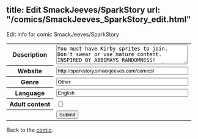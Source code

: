 title: Edit SmackJeeves/SparkStory
url: "/comics/SmackJeeves_SparkStory_edit.html"
---
Edit info for comic SmackJeeves/SparkStory

<form name="comic" action="http://gaepostmail.appspot.com/comic/" method="post">
<table class="comicinfo">
<tr>
<th>Description</th><td><textarea name="description" cols="40" rows="3">You must have Kirby sprites to join. Don't swear or use mature content. INSPIRED BY ABBIMAYS RANDOMNESS! Characters w/ quotes: Sniveh: Spark, WHY DID YOU DRAG ME FROM THE FOREST ALL THE WAY OUT HERE?! Grace: U-um, hi? Brokor: DON'T YOU DARE PRESS THE PURPLE BUTT-*explodes* Dameon: *messing with doofus' radio* Doofus: If you don't stop trying to change the radio station on my tank, I swear to Black Mesa I will come over there with an army of pies! Plazy: Ok now who's ready for SCIENCE! .... anyone Dave: I heard Science. Dub: Dave, get out. You haven't made an appearance yet. T_T Galacta: Galacta is my name, teleporting is my game!</textarea></td>
</tr>
<tr>
<th>Website</th><td><input type="text" name="url" value="http://sparkstory.smackjeeves.com/comics/" size="40"/></td>
</tr>
<tr>
<th>Genre</th><td><input type="text" name="genre" value="Other" size="40"/></td>
</tr>
<tr>
<th>Language</th><td><input type="text" name="language" value="English" size="40"/></td>
</tr>
<tr>
<th>Adult content</th><td><input type="checkbox" name="adult" value="adult" /></td>
</tr>
<tr>
<th></th><td>
<input type="hidden" name="comic" value="SmackJeeves_SparkStory" />
<input type="submit" name="submit" value="Submit" />
</td>
</tr>
</table>
</form>

Back to the [comic](SmackJeeves_SparkStory.html).

